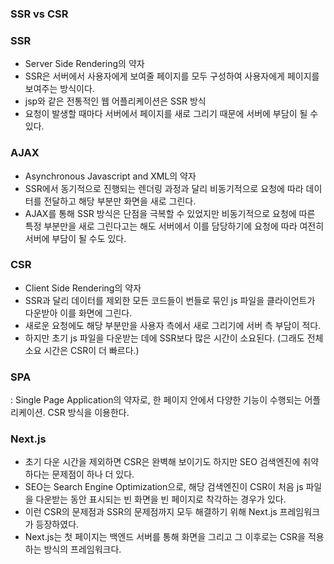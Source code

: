 ### SSR vs CSR ###

### SSR

- Server Side Rendering의 약자
- SSR은 서버에서 사용자에게 보여줄 페이지를 모두 구성하여 사용자에게 페이지를 보여주는 방식이다.
- jsp와 같은 전통적인 웹 어플리케이션은 SSR 방식
- 요청이 발생할 때마다 서버에서 페이지를 새로 그리기 때문에 서버에 부담이 될 수 있다.

### AJAX

- Asynchronous Javascript and XML의 약자
- SSR에서 동기적으로 진행되는 렌더링 과정과 달리 비동기적으로 요청에 따라 데이터를 전달하고 해당 부분만 화면을 새로 그린다.
- AJAX를 통해 SSR 방식은 단점을 극복할 수 있었지만 비동기적으로 요청에 따른 특정 부분만을 새로 그린다고는 해도 서버에서 이를 담당하기에
요청에 따라 여전히 서버에 부담이 될 수도 있다.

### CSR

- Client Side Rendering의 약자
- SSR과 달리 데이터를 제외한 모든 코드들이 번들로 묶인 js 파일을 클라이언트가 다운받아 이를 화면에 그린다.
- 새로운 요청에도 해당 부분만을 사용자 측에서 새로 그리기에 서버 측 부담이 적다.
- 하지만 초기 js 파일을 다운받는 데에 SSR보다 많은 시간이 소요된다. (그래도 전체 소요 시간은 CSR이 더 빠르다.)

### SPA
: Single Page Application의 약자로, 한 페이지 안에서 다양한 기능이 수행되는 어플리케이션. CSR 방식을 이용한다.

### Next.js

- 초기 다운 시간을 제외하면 CSR은 완벽해 보이기도 하지만 SEO 검색엔진에 취약하다는 문제점이 하나 더 있다.
- SEO는 Search Engine Optimization으로, 해당 검색엔진이 CSR이 처음 js 파일을 다운받는 동안 표시되는 빈 화면을 빈 페이지로 착각하는 경우가 있다.
- 이런 CSR의 문제점과 SSR의 문제점까지 모두 해결하기 위해 Next.js 프레임워크가 등장하였다.
- Next.js는 첫 페이지는 백엔드 서버를 통해 화면을 그리고 그 이후로는 CSR을 적용하는 방식의 프레임워크다.